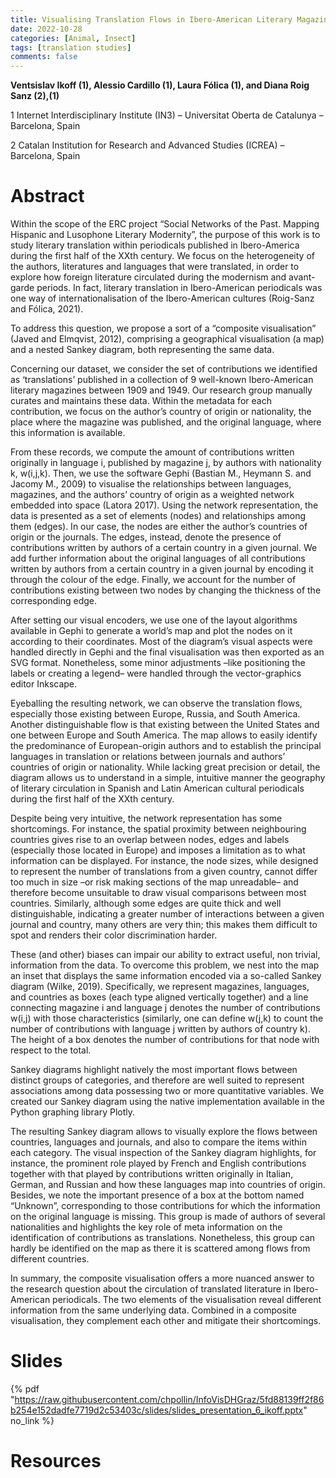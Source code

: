 ```yaml
---
title: Visualising Translation Flows in Ibero-American Literary Magazines 
date: 2022-10-28
categories: [Animal, Insect]
tags: [translation studies]
comments: false
---
```


**Ventsislav Ikoff (1), Alessio Cardillo (1), Laura Fólica (1), and Diana Roig Sanz (2),(1)**

1 Internet Interdisciplinary Institute (IN3) – Universitat Oberta de Catalunya – Barcelona, Spain

2 Catalan Institution for Research and Advanced Studies (ICREA) – Barcelona, Spain

# Abstract 

Within the scope of the ERC project “Social Networks of the Past. Mapping Hispanic and Lusophone Literary Modernity”, the purpose of this work is to study literary translation within periodicals published in Ibero-America during the first half of the XXth century. We focus on the heterogeneity of the authors, literatures and languages that were translated, in order to explore how foreign literature circulated during the modernism and avant-garde periods. In fact, literary translation in Ibero-American periodicals was one way of internationalisation of the Ibero-American cultures (Roig-Sanz and Fólica, 2021).

To address this question, we propose a sort of a “composite visualisation” (Javed and Elmqvist, 2012), comprising a geographical visualisation (a map) and a nested Sankey diagram, both representing the same data.

Concerning our dataset, we consider the set of contributions we identified as ‘translations’ published in a collection of 9 well-known Ibero-American literary magazines between 1909 and 1949. Our research group manually curates and maintains these data. Within the metadata for each contribution, we focus on the author’s country of origin or nationality, the place where the magazine was published, and the original language, where this information is available.

From these records, we compute the amount of contributions written originally in language i, published by magazine j, by authors with nationality k, w(i,j,k). Then, we use the software Gephi  (Bastian M., Heymann S. and Jacomy M., 2009) to visualise the relationships between languages, magazines, and the authors’ country of origin as a weighted network embedded into space (Latora 2017). Using the network representation, the data is presented as a set of elements (nodes) and relationships among them (edges). In our case, the nodes are either the author’s countries of origin or the journals. The edges, instead, denote the presence of contributions written by authors of a certain country in a given journal. We add further information about the original languages of all contributions written by authors from a certain country in a given journal by encoding it through the colour of the edge. Finally, we account for the number of contributions existing between two nodes by changing the thickness of the corresponding edge.

After setting our visual encoders, we use one of the layout algorithms available in Gephi to generate a world’s map and plot the nodes on it according to their coordinates.
Most of the diagram’s visual aspects were handled directly in Gephi and the final visualisation was then exported as an SVG format. Nonetheless, some minor adjustments –like positioning the labels or creating a legend– were handled through the vector-graphics editor Inkscape.

Eyeballing the resulting network, we can observe the translation flows, especially those existing between Europe, Russia, and South America. Another distinguishable flow is that existing between the United States and one between Europe and South America. The map allows to easily identify the predominance of European-origin authors and to establish the principal languages in translation or relations between journals and authors’ countries of origin or nationality. While lacking great precision or detail, the diagram allows us to understand in a simple, intuitive manner the geography of literary circulation in Spanish and Latin American cultural periodicals during the first half of the XXth century.

Despite being very intuitive, the network representation has some shortcomings. For instance, the spatial proximity between neighbouring countries gives rise to an overlap between nodes, edges and labels (especially those located in Europe) and imposes a limitation as to what information can be displayed. For instance, the node sizes, while designed to represent the number of translations from a given country, cannot differ too much in size –or risk making sections of the map unreadable– and therefore become unsuitable to draw visual comparisons between most countries. Similarly, although some edges are quite thick and well distinguishable, indicating a greater number of interactions between a given journal and country, many others are very thin; this makes them difficult to spot and renders their color discrimination harder.

These (and other) biases can impair our ability to extract useful, non trivial, information from the data. To overcome this problem, we nest into the map an inset that displays the same information encoded via a so-called Sankey diagram (Wilke, 2019). Specifically, we represent magazines, languages, and countries as boxes (each type aligned vertically together) and a line connecting magazine i and language j denotes the number of contributions w(i,j) with those characteristics (similarly, one can define w(j,k) to count the number of contributions with language j written by authors of country k). The height of a box denotes the number of contributions for that node with respect to the total.

Sankey diagrams highlight natively the most important flows between distinct groups of categories, and therefore are well suited to represent associations among data possessing two or more quantitative variables. We created our Sankey diagram using the native implementation available in the Python graphing library Plotly.

The resulting Sankey diagram allows to visually explore the flows between countries, languages and journals, and also to compare the items within each category. The visual inspection of the Sankey diagram highlights, for instance, the prominent role played by French and English contributions together with that played by contributions written originally in Italian, German, and Russian and how these languages map into countries of origin. Besides, we note the important presence of a box at the bottom named “Unknown”, corresponding to those contributions for which the information on the original language is missing. This group is made of authors of several nationalities and highlights the key role of meta information on the identification of contributions as translations. Nonetheless, this group can hardly be identified on the map as there it is scattered among flows from different countries.

In summary, the composite visualisation offers a more nuanced answer to the research question about the circulation of translated literature in Ibero-American periodicals. The two elements of the visualisation reveal different information from the same underlying data. Combined in a composite visualisation, they complement each other and mitigate their shortcomings.


# Slides

{% pdf "https://raw.githubusercontent.com/chpollin/InfoVisDHGraz/5fd88139ff2f86b254e152dadfe7719d2c53403c/slides/slides_presentation_6_ikoff.pptx" no_link %}

# Resources